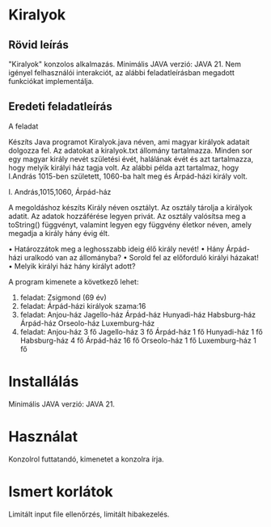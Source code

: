 # Kiralyok

## Rövid leírás

"Kiralyok" konzolos alkalmazás.
Minimális JAVA verzió: JAVA 21.
Nem igényel felhasználói interakciót, az alábbi feladatleírásban megadott funkciókat implementálja.

## Eredeti feladatleírás

A feladat

Készíts Java programot Kiralyok.java néven, ami magyar királyok adatait dolgozza fel. Az adatokat a kiralyok.txt
állomány tartalmazza. Minden sor egy magyar király nevét születési évét, halálának évét és azt tartalmazza, hogy melyik
királyi ház tagja volt. Az alábbi példa azt tartalmaz, hogy I.András 1015-ben született, 1060-ba halt meg
és Árpád-házi király volt.

I. András,1015,1060, Árpád-ház

A megoldáshoz készíts Király néven osztályt. Az osztály tárolja a királyok adatit. Az adatok hozzáférése legyen privát.
Az osztály valósítsa meg a toString() függvényt, valamint legyen egy függvény életkor néven, amely megadja a király
hány évig élt.

•	Határozzátok meg a leghosszabb ideig élő király nevét!
•	Hány Árpád-házi uralkodó van az állományba?
•	Sorold fel az előforduló királyi házakat!
•	Melyik királyi ház hány királyt adott?

A program kimenete a következő lehet:

1. feladat:
   Zsigmond (69 év)
2. feladat:
   Árpád-házi királyok szama:16
3. feladat:
   Anjou-ház
   Jagello-ház
   Árpád-ház
   Hunyadi-ház
   Habsburg-ház
   Árpád-ház
   Orseolo-ház
   Luxemburg-ház
4. feladat:
   Anjou-ház       3 fő
   Jagello-ház     3 fő
   Árpád-ház       1 fő
   Hunyadi-ház     1 fő
   Habsburg-ház    4 fő
   Árpád-ház       16 fő
   Orseolo-ház     1 fő
   Luxemburg-ház   1 fő

# Installálás

Minimális JAVA verzió: JAVA 21.

# Használat

Konzolrol futtatandó, kimenetet a konzolra írja.

# Ismert korlátok

Limitált input file ellenőrzés, limitált hibakezelés.
